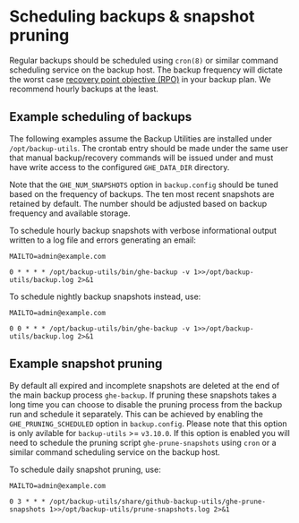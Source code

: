 # Scheduling backups & snapshot pruning

Regular backups should be scheduled using `cron(8)` or similar command
scheduling service on the backup host. The backup frequency will dictate the
worst case [recovery point objective (RPO)][1] in your backup plan. We recommend
hourly backups at the least.

## Example scheduling of backups

The following examples assume the Backup Utilities are installed under
`/opt/backup-utils`. The crontab entry should be made under the same user that
manual backup/recovery commands will be issued under and must have write access
to the configured `GHE_DATA_DIR` directory.

Note that the `GHE_NUM_SNAPSHOTS` option in `backup.config` should be tuned
based on the frequency of backups. The ten most recent snapshots are retained by
default. The number should be adjusted based on backup frequency and available
storage.

To schedule hourly backup snapshots with verbose informational output written to
a log file and errors generating an email:
```
MAILTO=admin@example.com

0 * * * * /opt/backup-utils/bin/ghe-backup -v 1>>/opt/backup-utils/backup.log 2>&1
```

To schedule nightly backup snapshots instead, use:

```
MAILTO=admin@example.com

0 0 * * * /opt/backup-utils/bin/ghe-backup -v 1>>/opt/backup-utils/backup.log 2>&1
```

## Example snapshot pruning 

By default all expired and incomplete snapshots are deleted at the end of the main
backup process `ghe-backup`. If pruning these snapshots takes a long time you can
choose to disable the pruning process from the backup run and schedule it separately.
This can be achieved by enabling the `GHE_PRUNING_SCHEDULED` option in `backup.config`.
Please note that this option is only avilable for `backup-utils` >= `v3.10.0`.
If this option is enabled you will need to schedule the pruning script `ghe-prune-snapshots` using `cron` or a similar command scheduling service on the backup host.

To schedule daily snapshot pruning, use:

```
MAILTO=admin@example.com

0 3 * * * /opt/backup-utils/share/github-backup-utils/ghe-prune-snapshots 1>>/opt/backup-utils/prune-snapshots.log 2>&1
```

[1]: https://en.wikipedia.org/wiki/Recovery_point_objective
